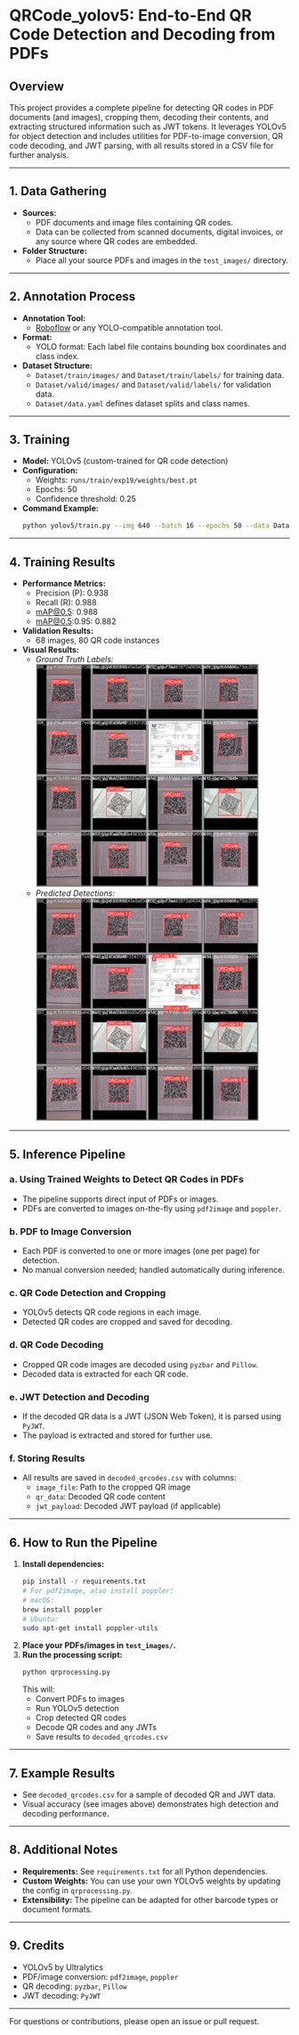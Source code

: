 # QRCode_yolov5: End-to-End QR Code Detection and Decoding from PDFs

## Overview
This project provides a complete pipeline for detecting QR codes in PDF documents (and images), cropping them, decoding their contents, and extracting structured information such as JWT tokens. It leverages YOLOv5 for object detection and includes utilities for PDF-to-image conversion, QR code decoding, and JWT parsing, with all results stored in a CSV file for further analysis.

---

## 1. Data Gathering
- **Sources:**
  - PDF documents and image files containing QR codes.
  - Data can be collected from scanned documents, digital invoices, or any source where QR codes are embedded.
- **Folder Structure:**
  - Place all your source PDFs and images in the `test_images/` directory.

---

## 2. Annotation Process
- **Annotation Tool:**
  - [Roboflow](https://roboflow.com/) or any YOLO-compatible annotation tool.
- **Format:**
  - YOLO format: Each label file contains bounding box coordinates and class index.
- **Dataset Structure:**
  - `Dataset/train/images/` and `Dataset/train/labels/` for training data.
  - `Dataset/valid/images/` and `Dataset/valid/labels/` for validation data.
  - `Dataset/data.yaml` defines dataset splits and class names.

---

## 3. Training
- **Model:** YOLOv5 (custom-trained for QR code detection)
- **Configuration:**
  - Weights: `runs/train/exp19/weights/best.pt`
  - Epochs: 50
  - Confidence threshold: 0.25
- **Command Example:**
  ```sh
  python yolov5/train.py --img 640 --batch 16 --epochs 50 --data Dataset/data.yaml --weights yolov5s.pt --project runs/train --name exp19
  ```

---

## 4. Training Results
- **Performance Metrics:**
  - Precision (P): 0.938
  - Recall (R): 0.988
  - mAP@0.5: 0.988
  - mAP@0.5:0.95: 0.882
- **Validation Results:**
  - 68 images, 80 QR code instances
- **Visual Results:**
  - *Ground Truth Labels:*
    <img src="val_batch1_labels.jpg" width="400" />
  - *Predicted Detections:*
    <img src="val_batch1_pred.jpg" width="400" />

---

## 5. Inference Pipeline
### a. Using Trained Weights to Detect QR Codes in PDFs
- The pipeline supports direct input of PDFs or images.
- PDFs are converted to images on-the-fly using `pdf2image` and `poppler`.

### b. PDF to Image Conversion
- Each PDF is converted to one or more images (one per page) for detection.
- No manual conversion needed; handled automatically during inference.

### c. QR Code Detection and Cropping
- YOLOv5 detects QR code regions in each image.
- Detected QR codes are cropped and saved for decoding.

### d. QR Code Decoding
- Cropped QR code images are decoded using `pyzbar` and `Pillow`.
- Decoded data is extracted for each QR code.

### e. JWT Detection and Decoding
- If the decoded QR data is a JWT (JSON Web Token), it is parsed using `PyJWT`.
- The payload is extracted and stored for further use.

### f. Storing Results
- All results are saved in `decoded_qrcodes.csv` with columns:
  - `image_file`: Path to the cropped QR image
  - `qr_data`: Decoded QR code content
  - `jwt_payload`: Decoded JWT payload (if applicable)

---

## 6. How to Run the Pipeline
1. **Install dependencies:**
   ```sh
   pip install -r requirements.txt
   # For pdf2image, also install poppler:
   # macOS:
   brew install poppler
   # Ubuntu:
   sudo apt-get install poppler-utils
   ```
2. **Place your PDFs/images in `test_images/`.**
3. **Run the processing script:**
   ```sh
   python qrprocessing.py
   ```
   This will:
   - Convert PDFs to images
   - Run YOLOv5 detection
   - Crop detected QR codes
   - Decode QR codes and any JWTs
   - Save results to `decoded_qrcodes.csv`

---

## 7. Example Results
- See `decoded_qrcodes.csv` for a sample of decoded QR and JWT data.
- Visual accuracy (see images above) demonstrates high detection and decoding performance.

---

## 8. Additional Notes
- **Requirements:** See `requirements.txt` for all Python dependencies.
- **Custom Weights:** You can use your own YOLOv5 weights by updating the config in `qrprocessing.py`.
- **Extensibility:** The pipeline can be adapted for other barcode types or document formats.

---

## 9. Credits
- YOLOv5 by Ultralytics
- PDF/image conversion: `pdf2image`, `poppler`
- QR decoding: `pyzbar`, `Pillow`
- JWT decoding: `PyJWT`

---

For questions or contributions, please open an issue or pull request. 